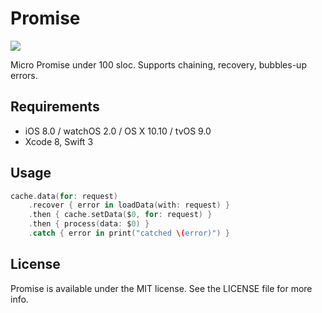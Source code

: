 # Promise

<p align="left">
<a href="https://github.com/Carthage/Carthage"><img src="https://img.shields.io/badge/Carthage-compatible-4BC51D.svg?style=flat"></a>
</p>

Micro Promise under 100 sloc. Supports chaining, recovery, bubbles-up errors.

## Requirements

- iOS 8.0 / watchOS 2.0 / OS X 10.10 / tvOS 9.0
- Xcode 8, Swift 3

## Usage

```swift
cache.data(for: request)
    .recover { error in loadData(with: request) }
    .then { cache.setData($0, for: request) }
    .then { process(data: $0) }
    .catch { error in print("catched \(error)") }
```

## License

Promise is available under the MIT license. See the LICENSE file for more info.
